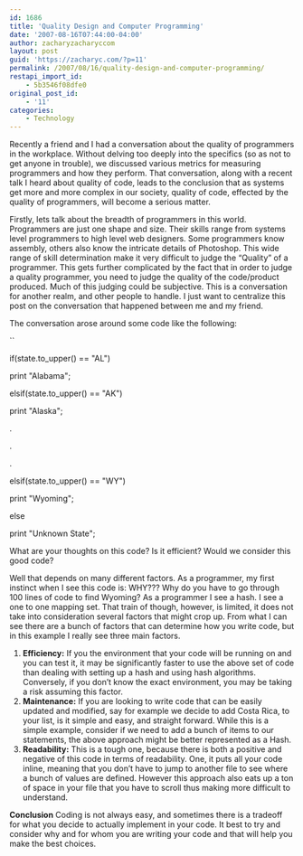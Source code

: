 ```yaml
---
id: 1686
title: 'Quality Design and Computer Programming'
date: '2007-08-16T07:44:00-04:00'
author: zacharyzacharyccom
layout: post
guid: 'https://zacharyc.com/?p=11'
permalink: /2007/08/16/quality-design-and-computer-programming/
restapi_import_id:
    - 5b3546f08dfe0
original_post_id:
    - '11'
categories:
    - Technology
---
```


Recently a friend and I had a conversation about the quality of programmers in the workplace. Without delving too deeply into the specifics (so as not to get anyone in trouble), we discussed various metrics for measuring programmers and how they perform. That conversation, along with a recent talk I heard about quality of code, leads to the conclusion that as systems get more and more complex in our society, quality of code, effected by the quality of programmers, will become a serious matter.

Firstly, lets talk about the breadth of programmers in this world. Programmers are just one shape and size. Their skills range from systems level programmers to high level web designers. Some programmers know assembly, others also know the intricate details of Photoshop. This wide range of skill determination make it very difficult to judge the “Quality” of a programmer. This gets further complicated by the fact that in order to judge a quality programmer, you need to judge the quality of the code/product produced. Much of this judging could be subjective. This is a conversation for another realm, and other people to handle. I just want to centralize this post on the conversation that happened between me and my friend.

The conversation arose around some code like the following:

``

if(state.to\_upper() == "AL")

 print "Alabama";

elsif(state.to\_upper() == "AK")

 print "Alaska";

.

.

.

elsif(state.to\_upper() == "WY")

 print "Wyoming";

else

 print "Unknown State";

What are your thoughts on this code? Is it efficient? Would we consider this good code?

Well that depends on many different factors. As a programmer, my first instinct when I see this code is: WHY??? Why do you have to go through 100 lines of code to find Wyoming? As a programmer I see a hash. I see a one to one mapping set. That train of though, however, is limited, it does not take into consideration several factors that might crop up. From what I can see there are a bunch of factors that can determine how you write code, but in this example I really see three main factors.

1. **Efficiency:** If you the environment that your code will be running on and you can test it, it may be significantly faster to use the above set of code than dealing with setting up a hash and using hash algorithms. Conversely, if you don’t know the exact environment, you may be taking a risk assuming this factor.
2. **Maintenance:** If you are looking to write code that can be easily updated and modified, say for example we decide to add Costa Rica, to your list, is it simple and easy, and straight forward. While this is a simple example, consider if we need to add a bunch of items to our statements, the above approach might be better represented as a Hash.
3. **Readability:** This is a tough one, because there is both a positive and negative of this code in terms of readability. One, it puts all your code inline, meaning that you don’t have to jump to another file to see where a bunch of values are defined. However this approach also eats up a ton of space in your file that you have to scroll thus making more difficult to understand.

**Conclusion** Coding is not always easy, and sometimes there is a tradeoff for what you decide to actually implement in your code. It best to try and consider why and for whom you are writing your code and that will help you make the best choices.